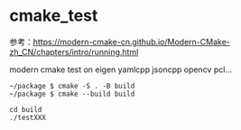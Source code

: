 # cmake_test

参考：https://modern-cmake-cn.github.io/Modern-CMake-zh_CN/chapters/intro/running.html

modern cmake test on eigen yamlcpp jsoncpp opencv pcl...

```
~/package $ cmake -S . -B build
~/package $ cmake --build build
```

```
cd build
./testXXX
```